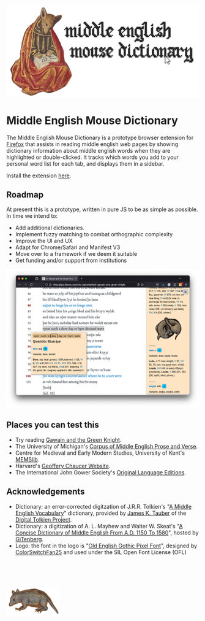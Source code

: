 <img src="./img/header.png" style="width: auto" alt="Middle English Mouse Dictionary Logo">
  
# Middle English Mouse Dictionary  

The Middle English Mouse Dictionary is a prototype browser extension for [Firefox](https://www.mozilla.org/firefox/) that assists in reading middle english web pages by showing dictionary information about middle english words when they are highlighted or double-clicked. It tracks which words you add to your personal word list for each tab, and displays them in a sidebar.

Install the extension [here](https://addons.mozilla.org/en-GB/firefox/addon/memd/).  


## Roadmap

At present this is a prototype, written in pure JS to be as simple as possible. 
In time we intend to: 
- Add additional dictionaries.
- Implement fuzzy matching to combat orthographic complexity
- Improve the UI and UX
- Adapt for Chrome/Safari and Manifest V3
- Move over to a framework if we deem it suitable
- Get funding and/or support from institutions

<img src="./miscDocs/preview.png" style="width: auto" alt="Extension preview">


## Places you can test this

- Try reading [Gawain and the Green Knight](https://rpo.library.utoronto.ca/content/sir-gawain-and-green-knight).
- The University of Michigan's [Corpus of Middle English Prose and Verse](https://quod.lib.umich.edu/c/cme/).
- Centre for Medieval and Early Modern Studies, University of Kent's [MEMSlib](https://www.memslib.co.uk/middle-english-texts).
- Harvard's [Geoffery Chaucer Website](https://chaucer.fas.harvard.edu/pages/john-gower-1325-1403).
- The International John Gower Society's [Original Language Editions](https://johngower.org/online-editions/).

  
## Acknowledgements
- Dictionary: an error-corrected digitzation of J.R.R. Tolkien's "[A Middle English Vocabulary](https://github.com/digitaltolkien/a-middle-english-vocabulary)" dictionary, provided by [James K. Tauber](https://github.com/jtauber) of the [Digital Tolkien Project](https://digitaltolkien.com). 
- Dictionary: a digitization of A. L. Mayhew and Walter W. Skeat's "[A Concise Dictionary of Middle English
       From A.D. 1150 To 1580](https://github.com/GITenberg/A-Concise-Dictionary-of-Middle-EnglishFrom-A.D.-1150-to-1580_10625/tree/master)", hosted by [GiTenberg](https://www.gitenberg.org).
- Logo: the font in the logo is "[Old English Gothic Pixel Font](https://www.fontspace.com/old-english-gothic-pixel-font-f83405)", designed by [ColorSwitchFan25](https://www.fontspace.com/colorswitchfan25) and used under the SIL Open Font License (OFL)

<img src="./img/mouse.png" style="width: 140px; padding-top:70px" alt="Mousey Friend">
